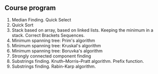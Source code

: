 ## Course program

1. Median Finding. Quick Select
2. Quick Sort
3. Stack based on array, based on linked lists. Keeping the minimum in a stack. Correct Brackets Sequences.
4. Minimum spanning tree: Prim's algorithm
5. Minimum spanning tree: Kruskal's algorithm
6. Minimum spanning tree: Boruvka's algorithm
7. Strongly connected component finding 
8. Substrings finding. Knuth–Morris–Pratt algorithm. Prefix function.
9. Substrings finding. Rabin-Karp algorithm.
